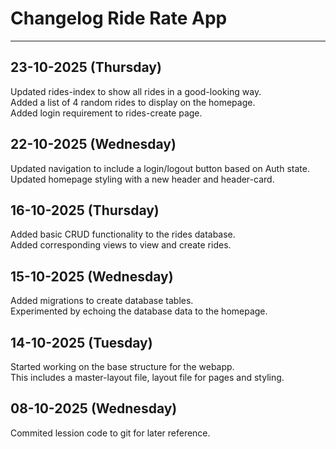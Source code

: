 # Changelog Ride Rate App

---

## 23-10-2025 (Thursday)

Updated rides-index to show all rides in a good-looking way.<br>
Added a list of 4 random rides to display on the homepage.<br>
Added login requirement to rides-create page.

## 22-10-2025 (Wednesday)

Updated navigation to include a login/logout button based on Auth state.<br>
Updated homepage styling with a new header and header-card.

## 16-10-2025 (Thursday)

Added basic CRUD functionality to the rides database.<br>
Added corresponding views to view and create rides.

## 15-10-2025 (Wednesday)

Added migrations to create database tables.<br>
Experimented by echoing the database data to the homepage.

## 14-10-2025 (Tuesday)

Started working on the base structure for the webapp.<br>
This includes a master-layout file, layout file for pages and styling.

## 08-10-2025 (Wednesday)

Commited lession code to git for later reference.

